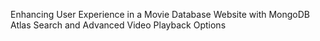 Enhancing User Experience in a Movie Database Website with MongoDB Atlas Search
and Advanced Video Playback Options
